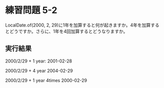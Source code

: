 # 練習問題 5-2

LocalDate.of(2000, 2, 29)に1年を加算すると何が起きますか。4年を加算するとどうですか。さらに、1年を4回加算するとどうなりますか。

## 実行結果

2000/2/29 + 1 year:
2001-02-28

2000/2/29 + 4 year
2004-02-29

2000/2/29 + 1 year 4times
2000-02-29